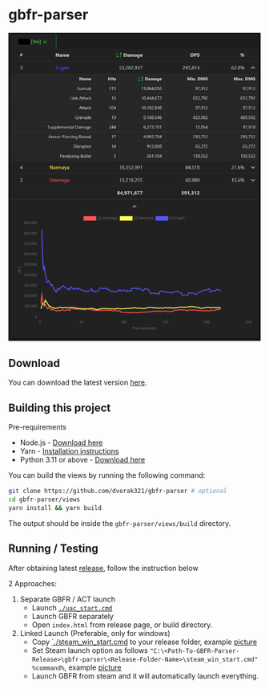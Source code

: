 # gbfr-parser

![img](./img/demo.png)

## Download
You can download the latest version [here](https://github.com/dvorak321/gbfr-parser/releases).

## Building this project

Pre-requirements
- Node.js - [Download here](https://nodejs.org/en/download)
- Yarn - [Installation instructions](https://classic.yarnpkg.com/lang/en/docs/install/#windows-stable)
- Python 3.11 or above - [Download here](https://www.python.org/downloads/windows/)

You can build the views by running the following command:
```sh
git clone https://github.com/dvorak321/gbfr-parser # optional
cd gbfr-parser/views
yarn install && yarn build
```

The output should be inside the `gbfr-parser/views/build` directory.

## Running / Testing

After obtaining latest [release](https://github.com/dvorak321/gbfr-parser/releases), follow the instruction below

2 Approaches:

1. Separate GBFR / ACT launch
    - Launch [`./uac_start.cmd`](./uac_start.cmd)
    - Launch GBFR separately
    - Open `index.html` from release page, or build directory.
2. Linked Launch (Preferable, only for windows)
    - Copy [`./steam_win_start.cmd](./steam_win_start.cmd) to your release folder, example [picture](./img/ex1.png)
    - Set Steam launch option as follows `"C:\<Path-To-GBFR-Parser-Release>\gbfr-parser\<Release-Folder-Name>\steam_win_start.cmd" %command%`, example [picture](./img/ex2.png)
    - Launch GBFR from steam and it will automatically launch everything.